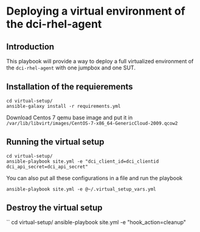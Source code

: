 # Deploying a virtual environment of the dci-rhel-agent

## Introduction
This playbook will provide a way to deploy a full virtualized environment of the 
`dci-rhel-agent` with one jumpbox and one SUT.

## Installation of the requierements
```
cd virtual-setup/
ansible-galaxy install -r requirements.yml
```

Download Centos 7 qemu base image and put it in `/var/lib/libvirt/images/CentOS-7-x86_64-GenericCloud-2009.qcow2`

## Running the virtual setup

```
cd virtual-setup/
ansible-playbook site.yml -e "dci_client_id=dci_clientid dci_api_secret=dci_api_secret"
```

You can also put all these configurations in a file and run the playbook
```
ansible-playbook site.yml -e @~/.virtual_setup_vars.yml
```

## Destroy the virtual setup

``
cd virtual-setup/
ansible-playbook site.yml -e "hook_action=cleanup"
```